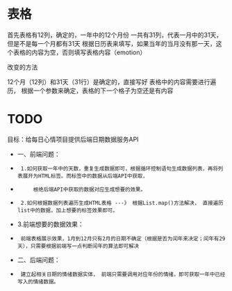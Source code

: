 # 表格
首先表格有12列，确定的，一年中的12个月份
一共有31列，代表一月中的31天，但是不是每一个月都有31天
根据日历表来填写，如果当年的当月没有那一天，这个表格的内容为空，否则填写表格内容（emotion）

改变的方法

12个月（12列）和31天（31行）是确定的，直接写好
表格中的内容需要进行遍历， 根据一个参数来确定，表格的下一个格子为空还是有内容

# TODO
目标：给每日心情项目提供后端日期数据服务API
 *  一、前端问题：
 *      1.如何获取一年中的天数，重复生成数据即可，根据循环控制语句生成数据列表，再将列表展开为HTML标签。而标签中的数据从后端API中获取，
 *          根绝后端API中获取的数据对应生成想要的效果。
 *      2.如何根据数据列表遍历生成HTML表格 ---》 根据List.map()方法解决， 直接遍历list中的数据，加上想要的标签效果即可。
 *  3.前端想要的数据效果：
 *      前端表格展示效果，1月到12月只有2月的日期不确定（根据是否为闰年来决定；闰年有29天），只需要根据前端写一点判断闰年的算法即可解决
 *  二、后端问题：
 *      建立起相关日期的情绪数据实体， 前端只需要调用对应年份的情绪，即可获取一年中已经写入的情绪数据。